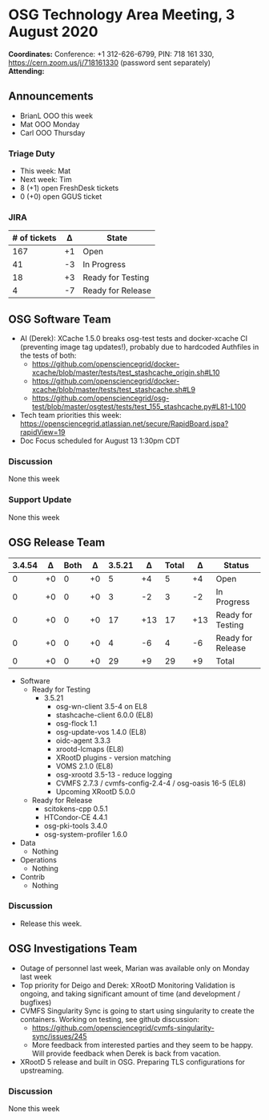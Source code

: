 # OSG Technology Area Meeting, 3 August 2020

**Coordinates:** Conference: +1 312-626-6799, PIN: 718 161 330, <https://cern.zoom.us/j/718161330> (password sent separately)  
**Attending:**   


## Announcements

-   BrianL OOO this week
-   Mat OOO Monday
-   Carl OOO Thursday


### Triage Duty

-   This week: Mat
-   Next week: Tim
-   8 (+1) open FreshDesk tickets
-   0 (+0) open GGUS ticket


### JIRA

| # of tickets | &Delta; | State             |
|------------ |------- |----------------- |
| 167          | +1      | Open              |
| 41           | -3      | In Progress       |
| 18           | +3      | Ready for Testing |
| 4            | -7      | Ready for Release |


## OSG Software Team

-   AI (Derek): XCache 1.5.0 breaks osg-test tests and docker-xcache CI (preventing image tag updates!), probably due to hardcoded Authfiles in the tests of both:  
    -   <https://github.com/opensciencegrid/docker-xcache/blob/master/tests/test_stashcache_origin.sh#L10>
    -   <https://github.com/opensciencegrid/docker-xcache/blob/master/tests/test_stashcache.sh#L9>
    -   <https://github.com/opensciencegrid/osg-test/blob/master/osgtest/tests/test_155_stashcache.py#L81-L100>
-   Tech team priorities this week: <https://opensciencegrid.atlassian.net/secure/RapidBoard.jspa?rapidView=19>
-   Doc Focus scheduled for August 13 1:30pm CDT


### Discussion

None this week  


### Support Update

None this week  


## OSG Release Team

| 3.4.54 | &Delta; | Both | &Delta; | 3.5.21 | &Delta; | Total | &Delta; | Status            |
| ------ | ------- | ---- | ------- | ------ | ------- | ----- | ------- | ----------------- |
| 0      | +0      | 0    | +0      | 5      | +4      | 5     | +4      | Open              |
| 0      | +0      | 0    | +0      | 3      | -2      | 3     | -2      | In Progress       |
| 0      | +0      | 0    | +0      | 17     | +13     | 17    | +13     | Ready for Testing |
| 0      | +0      | 0    | +0      | 4      | -6      | 4     | -6      | Ready for Release |
| 0      | +0      | 0    | +0      | 29     | +9      | 29    | +9      | Total             |

-   Software  
    -   Ready for Testing  
        -   3.5.21  
            -   osg-wn-client 3.5-4 on EL8
            -   stashcache-client 6.0.0 (EL8)
            -   osg-flock 1.1
            -   osg-update-vos 1.4.0 (EL8)
            -   oidc-agent 3.3.3
            -   xrootd-lcmaps (EL8)
            -   XRootD plugins - version matching
            -   VOMS 2.1.0 (EL8)
            -   osg-xrootd 3.5-13 - reduce logging
            -   CVMFS 2.7.3 / cvmfs-config-2.4-4 / osg-oasis 16-5 (EL8)
            -   Upcoming XRootD 5.0.0
    -   Ready for Release  
        -   scitokens-cpp 0.5.1
        -   HTCondor-CE 4.4.1
        -   osg-pki-tools 3.4.0
        -   osg-system-profiler 1.6.0
-   Data  
    -   Nothing
-   Operations  
    -   Nothing
-   Contrib  
    -   Nothing


### Discussion

-   Release this week.


## OSG Investigations Team

-   Outage of personnel last week, Marian was available only on Monday last week
-   Top priority for Deigo and Derek: XRootD Monitoring Validation is ongoing, and taking significant amount of time (and development / bugfixes)
-   CVMFS Singularity Sync is going to start using singularity to create the containers. Working on testing, see github discussion:  
    -   <https://github.com/opensciencegrid/cvmfs-singularity-sync/issues/245>
    -   More feedback from interested parties and they seem to be happy. Will provide feedback when Derek is back from vacation.
-   XRootD 5 release and built in OSG. Preparing TLS configurations for upstreaming.


### Discussion

None this week
